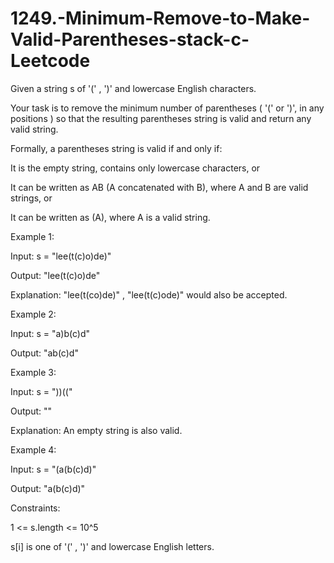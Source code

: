 # 1249.-Minimum-Remove-to-Make-Valid-Parentheses-stack-c-Leetcode

Given a string s of '(' , ')' and lowercase English characters. 



Your task is to remove the minimum number of parentheses ( '(' or ')', in any positions ) so that the resulting parentheses string is valid and return any valid string.



Formally, a parentheses string is valid if and only if:



It is the empty string, contains only lowercase characters, or


It can be written as AB (A concatenated with B), where A and B are valid strings, or


It can be written as (A), where A is a valid string.
 

Example 1:

Input: s = "lee(t(c)o)de)"


Output: "lee(t(c)o)de"


Explanation: "lee(t(co)de)" , "lee(t(c)ode)" would also be accepted.


Example 2:


Input: s = "a)b(c)d"


Output: "ab(c)d"


Example 3:


Input: s = "))(("


Output: ""


Explanation: An empty string is also valid.


Example 4:

Input: s = "(a(b(c)d)"


Output: "a(b(c)d)"
 

Constraints:


1 <= s.length <= 10^5


s[i] is one of  '(' , ')' and lowercase English letters.
